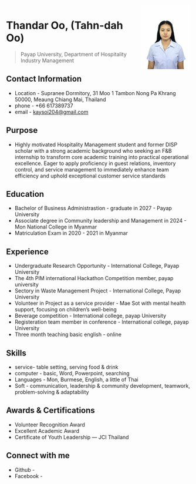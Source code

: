 <img src="https://github.com/kaysoi204-sudo/kaysoi204-sudo.github.io/blob/8a505de319efcd786864a31b8da5479b0a3482db/568294255_1570928127602033_37263286785602070_n.jpg" alt="TDO Photo" align="right" width="27%"/>

# Thandar Oo, (Tahn-dah Oo)
> Payap University, Department of Hospitality Industry Management<br />

## Contact Information
* Location - Supranee Dormitory, 31 Moo 1 Tambon Nong Pa Khrang 50000, Meaung Chiang Mai, Thailand<br />
* phone - +66 617389737
* email - kaysoi204@gmail.com

## Purpose 
* Highly motivated Hospitality Management student and former DISP scholar with a strong academic background who seeking an F&B internship to transform core academic training into practical operational excellence. Eager to apply proficiency in guest relations, inventory control, and service management to immediately enhance team efficiency and uphold exceptional customer service standards

## Education
* Bachelor of Business Administrastion - graduate in 2027 - Payap University  
* Associate degree in Community leadership and Management in 2024 - Mon National College in Myanmar
* Matriculation Exam in 2020 - 2021 in Myanmar

## Experience
* Undergraduate Research Opportunity - International College, Payap University
* The 4th PIM international Hackathon Competition member, payap university 
* Sectory in Waste Management Project - International College, Payap University 
* Volunteer in Project as a service provider - Mae Sot with mental health support, focusing on children’s well-being
* Beverage competition - International college, payap University
* Registeration team member in conference - International college, payap University
* Three month teaching basic english - online 


## Skills
* service- table setting, serving food & drink
* computer - basic, Word, Powerpoint, searching
* Languages - Mon, Burmese, English, a little of Thai
* Soft - communication, leadership & community development, teamwork, problem-solving & adaptability

## Awards & Certifications
* Volunteer Recognition Award
* Excellent Academic Award
* Certificate of Youth Leadership — JCI Thailand

## Connect with me
* Github -
* Facebook - 





